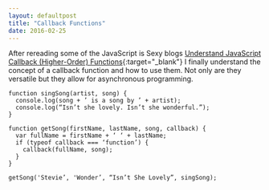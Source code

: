 ```yaml
---
layout: defaultpost
title: "Callback Functions"
date: 2016-02-25
---
```


After rereading some of the JavaScript is Sexy blogs [Understand JavaScript Callback (Higher-Order) Functions](http://javascriptissexy.com/understand-javascript-callback-functions-and-use-them/){:target="_blank"} I finally understand the concept of a callback function and how to use them. Not only are they versatile but they allow for asynchronous programming.
<br />
 
```
function singSong(artist, song) {
  console.log(song + ’ is a song by ’ + artist);
  console.log(“Isn’t she lovely. Isn’t she wonderful.”);
}

function getSong(firstName, lastName, song, callback) {
  var fullName = firstName + ‘ ‘ + lastName;
  if (typeof callback === ‘function’) {
    callback(fullName, song);
  }
}

getSong('Stevie’, 'Wonder’, “Isn’t She Lovely”, singSong);
```
